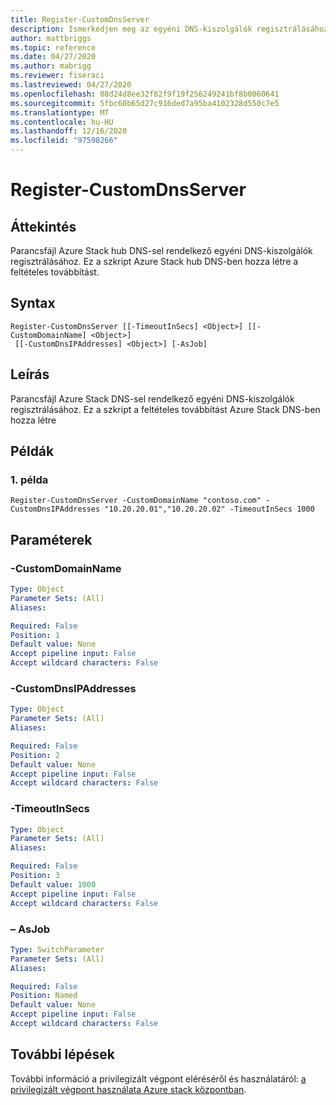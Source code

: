 ```yaml
---
title: Register-CustomDnsServer
description: Ismerkedjen meg az egyéni DNS-kiszolgálók regisztrálásához szükséges parancsfájllal Azure Stack hub DNS-Register-CustomDnsServer.
author: mattbriggs
ms.topic: reference
ms.date: 04/27/2020
ms.author: mabrigg
ms.reviewer: fiseraci
ms.lastreviewed: 04/27/2020
ms.openlocfilehash: 88d24d8ee32f82f9f19f256249241bf8b0060641
ms.sourcegitcommit: 5fbc60b65d27c916ded7a95ba4102328d550c7e5
ms.translationtype: MT
ms.contentlocale: hu-HU
ms.lasthandoff: 12/16/2020
ms.locfileid: "97598266"
---
```

# <a name="register-customdnsserver"></a>Register-CustomDnsServer

## <a name="synopsis"></a>Áttekintés
Parancsfájl Azure Stack hub DNS-sel rendelkező egyéni DNS-kiszolgálók regisztrálásához. Ez a szkript Azure Stack hub DNS-ben hozza létre a feltételes továbbítást.

## <a name="syntax"></a>Syntax

```
Register-CustomDnsServer [[-TimeoutInSecs] <Object>] [[-CustomDomainName] <Object>]
 [[-CustomDnsIPAddresses] <Object>] [-AsJob]
```

## <a name="description"></a>Leírás
Parancsfájl Azure Stack DNS-sel rendelkező egyéni DNS-kiszolgálók regisztrálásához.
Ez a szkript a feltételes továbbítást Azure Stack DNS-ben hozza létre

## <a name="examples"></a>Példák

### <a name="example-1"></a>1\. példa
```
Register-CustomDnsServer -CustomDomainName "contoso.com" -CustomDnsIPAddresses "10.20.20.01","10.20.20.02" -TimeoutInSecs 1000
```

## <a name="parameters"></a>Paraméterek

### <a name="-customdomainname"></a>-CustomDomainName
 

```yaml
Type: Object
Parameter Sets: (All)
Aliases:

Required: False
Position: 1
Default value: None
Accept pipeline input: False
Accept wildcard characters: False
```

### <a name="-customdnsipaddresses"></a>-CustomDnsIPAddresses
 

```yaml
Type: Object
Parameter Sets: (All)
Aliases:

Required: False
Position: 2
Default value: None
Accept pipeline input: False
Accept wildcard characters: False
```

### <a name="-timeoutinsecs"></a>-TimeoutInSecs
 

```yaml
Type: Object
Parameter Sets: (All)
Aliases:

Required: False
Position: 3
Default value: 1000
Accept pipeline input: False
Accept wildcard characters: False
```

### <a name="-asjob"></a>– AsJob


```yaml
Type: SwitchParameter
Parameter Sets: (All)
Aliases:

Required: False
Position: Named
Default value: None
Accept pipeline input: False
Accept wildcard characters: False
```

## <a name="next-steps"></a>További lépések

További információ a privilegizált végpont eléréséről és használatáról: [a privilegizált végpont használata Azure stack központban](../../operator/azure-stack-privileged-endpoint.md).
